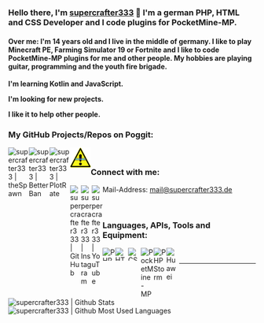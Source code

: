 ### Hello there, I'm [supercrafter333][github] 👋   I'm a german PHP, HTML and CSS Developer and I code plugins for PocketMine-MP.

#### Over me:  I'm 14 years old and I live in the middle of germany. I like to play Minecraft PE, Farming Simulator 19 or Fortnite and I like to code PocketMine-MP plugins for me and other people. My hobbies are playing guitar, programming and the youth fire brigade.

**I'm learning Kotlin and JavaScript.**

**I'm looking for new projects.**

**I like it to help other people.**
<br />
### My GitHub Projects/Repos on Poggit:
[<img align="left" alt="supercrafter333 | theSpawn" width="42px" src="https://github.com/supercrafter333/theSpawn/blob/master/icon.png" />][thespawn]
[<img align="left" alt="supercrafter333 | BetterBan" width="42px" src="https://github.com/supercrafter333/BetterBan/blob/master/icon.gif" />][betterban]
[<img align="left" alt="supercrafter333 | PlotRate" width="42px" src="https://github.com/supercrafter333/PlotRate/blob/master/icon.png" />][plotrate]
[<img align="left" alt="supercrafter333 | theWarn" width="42x" src="https://github.com/supercrafter333/theWarn/blob/main/icon.png" />][thewarn]

<br />

### Connect with me:

[<img align="left" alt="supercrafter333 | GitHub" width="22px" src="https://cdn.jsdelivr.net/npm/simple-icons@v3/icons/github.svg" />][github]
[<img align="left" alt="supercrafter333 | Instagram" width="22px" src="https://cdn.jsdelivr.net/npm/simple-icons@v3/icons/instagram.svg" />][instagram]
[<img align="left" alt="supercrafter333 | YouTube" width="22px" src="https://cdn.jsdelivr.net/npm/simple-icons@v3/icons/youtube.svg" />][youtube]
Mail-Address: mail@supercrafter333.de

<br />

### Languages, APIs, Tools and Equipment:

[<img align="left" alt="PHP" width="26px" height="26px" src="https://upload.wikimedia.org/wikipedia/commons/thumb/2/27/PHP-logo.svg/1024px-PHP-logo.svg.png" />](https://php.net)
[<img align="left" alt="HTML5" width="26px" height="26px" src="https://upload.wikimedia.org/wikipedia/commons/thumb/6/61/HTML5_logo_and_wordmark.svg/180px-HTML5_logo_and_wordmark.svg.png" />](https://en.wikipedia.org/wiki/HTML)
[<img align="left" alt="CSS3" width="26px" height="26px" src="https://upload.wikimedia.org/wikipedia/commons/thumb/d/d5/CSS3_logo_and_wordmark.svg/180px-CSS3_logo_and_wordmark.svg.png" />](https://en.wikipedia.org/wiki/CSS)
[<img align="left" alt="PocketMine-MP" width="26px" src="https://images-eu.ssl-images-amazon.com/images/I/41vtkBOXeCL.png" />](https://pmmp.io)
[<img align="left" alt="PHPStorm" width="26px" src="https://upload.wikimedia.org/wikipedia/commons/thumb/c/c9/PhpStorm_Icon.svg/225px-PhpStorm_Icon.svg.png" />](https://www.jetbrains.com/phpstorm/)
[<img align="left" alt="Huawei" width="26px" src="https://seeklogo.com/images/H/Huawei-logo-A8C7CBCAA8-seeklogo.com.png" />](https://www.huawei.com/)

<br />

---

<img align="left" alt="supercrafter333 | Github Stats" src="https://github-readme-stats.vercel.app/api?username=supercrafter333&count_private=true&show_icons=true&hide_border=true5&bg_color=30,e96443,904e95&title_color=fff&text_color=fff" />
<img align="left" alt="supercrafter333 | Github Most Used Languages" src="https://github-readme-stats.vercel.app/api/top-langs/?username=supercrafter333&count_private=true&show_icons=true&hide_border=true5&bg_color=30,e96443,904e95&title_color=fff&text_color=fff" />


[plotrate]: https://github.com/supercrafter333/PlotRate
[thespawn]: https://github.com/supercrafter333/theSpawn
[betterban]: https://github.com/supercrafter333/BetterBan
[thewarn]: https://github.com/supercrafter333/theWarn
[github]: https://github.com/supercrafter333
[instagram]: https://www.instagram.com/supercrafter333_real/
[youtube]: https://www.youtube.com/channel/UC5pJ_YpwgBFFJFxX0QrO0vg
